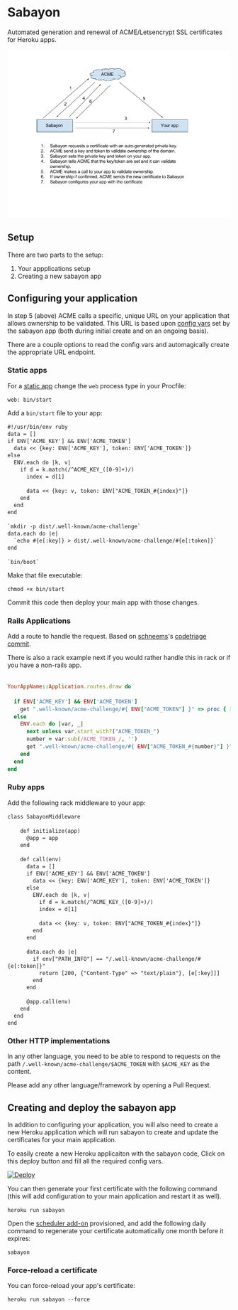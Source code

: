# Sabayon

Automated generation and renewal of ACME/Letsencrypt SSL certificates for Heroku apps.

![architecture](architecture.png)


## Setup

There are two parts to the setup:

1. Your appplications setup
1. Creating a new sabayon app

## Configuring your application

In step 5 (above) ACME calls a specific, unique URL on your application that
allows ownership to be validated. This URL is based upon
[config vars](https://devcenter.heroku.com/articles/config-vars) set by
the sabayon app (both during initial create and on an ongoing basis).

There are a couple options to read the config vars and automagically create
the appropriate URL endpoint.

### Static apps

For a [static app](https://github.com/heroku/heroku-buildpack-static)
change the `web` process type in your Procfile:

    web: bin/start

Add a `bin/start` file to your app:

    #!/usr/bin/env ruby
    data = []
    if ENV['ACME_KEY'] && ENV['ACME_TOKEN']
      data << {key: ENV['ACME_KEY'], token: ENV['ACME_TOKEN']}
    else
      ENV.each do |k, v|
        if d = k.match(/^ACME_KEY_([0-9]+)/)
          index = d[1]

          data << {key: v, token: ENV["ACME_TOKEN_#{index}"]}
        end
      end
    end

    `mkdir -p dist/.well-known/acme-challenge`
    data.each do |e|
      `echo #{e[:key]} > dist/.well-known/acme-challenge/#{e[:token]}`
    end

    `bin/boot`

Make that file executable:

    chmod +x bin/start

Commit this code then deploy your main app with those changes.

### Rails Applications

Add a route to handle the request. Based on [schneems](https://github.com/schneems)'s [codetriage](https://github.com/codetriage)
[commit](https://github.com/codetriage/codetriage/blob/bf86f24afc017f4d90f42deab525c99b7969e99e/config/routes.rb#L5-L9).

There is also a rack example next if you would rather handle this in rack or
if you have a non-rails app.

```ruby

YourAppName::Application.routes.draw do

  if ENV['ACME_KEY'] && ENV['ACME_TOKEN']
    get ".well-known/acme-challenge/#{ ENV["ACME_TOKEN"] }" => proc { [200, {}, [ ENV["ACME_KEY"] ] ] }
  else 
    ENV.each do |var, _|
      next unless var.start_with?("ACME_TOKEN_")
      number = var.sub(/ACME_TOKEN_/, '')
      get ".well-known/acme-challenge/#{ ENV["ACME_TOKEN_#{number}"] }" => proc { [200, {}, [ ENV["ACME_KEY_#{number}"] ] ] }
    end
  end
end

```

### Ruby apps

Add the following rack middleware to your app:

    class SabayonMiddleware

        def initialize(app)
          @app = app
        end

        def call(env)
          data = []
          if ENV['ACME_KEY'] && ENV['ACME_TOKEN']
            data << {key: ENV['ACME_KEY'], token: ENV['ACME_TOKEN']}
          else
            ENV.each do |k, v|
              if d = k.match(/^ACME_KEY_([0-9]+)/)
              index = d[1]

              data << {key: v, token: ENV["ACME_TOKEN_#{index}"]}
            end
          end

          data.each do |e|
            if env["PATH_INFO"] == "/.well-known/acme-challenge/#{e[:token]}"
              return [200, {"Content-Type" => "text/plain"}, [e[:key]]]
            end
          end

          @app.call(env)
        end
      end
    end

### Other HTTP implementations

In any other language, you need to be able to respond to requests on the path `/.well-known/acme-challenge/$ACME_TOKEN`
with `$ACME_KEY` as the content.

Please add any other language/framework by opening a Pull Request.

## Creating and deploy the sabayon app

In addition to configuring your application, you will also need to create
a new Heroku application which will run sabayon to create and update
the certificates for your main application.

To easily create a new Heroku applicaiton with the sabayon code,
Click on this deploy button and fill all the required config vars.

[![Deploy](https://www.herokucdn.com/deploy/button.svg)](https://heroku.com/deploy)

You can then generate your first certificate with the following command (this will add configuration to your main
application and restart it as well).

    heroku run sabayon

Open the [scheduler add-on](https://elements.heroku.com/addons/scheduler) provisioned,
and add the following daily command to regenerate your certificate automatically one month before it expires:

    sabayon

### Force-reload a certificate

You can force-reload your app's certificate:

    heroku run sabayon --force
